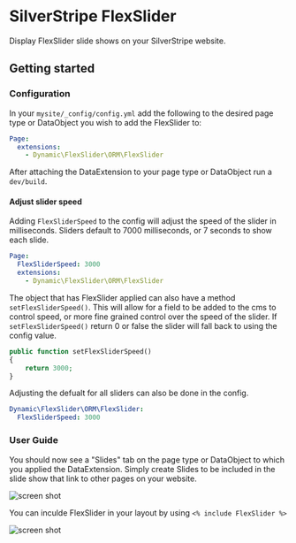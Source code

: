 # SilverStripe FlexSlider

Display FlexSlider slide shows on your SilverStripe website.

## Getting started

### Configuration

In your `mysite/_config/config.yml` add the following to the desired page type or DataObject you wish to add the FlexSlider to:

```yml
Page:
  extensions:
    - Dynamic\FlexSlider\ORM\FlexSlider
```

After attaching the DataExtension to your page type or DataObject run a `dev/build`.

#### Adjust slider speed
Adding `FlexSliderSpeed` to the config will adjust the speed of the slider in milliseconds.
Sliders default to 7000 milliseconds, or 7 seconds to show each slide.

```yml
Page:
  FlexSliderSpeed: 3000
  extensions:
    - Dynamic\FlexSlider\ORM\FlexSlider
```

The object that has FlexSlider applied can also have a method `setFlexSliderSpeed()`. 
This will allow for a field to be added to the cms to control speed, or more fine grained control over the speed of the slider.
If `setFlexSliderSpeed()` return 0 or false the slider will fall back to using the config value.
```php
public function setFlexSliderSpeed()
{
    return 3000;
}
```

Adjusting the defualt for all sliders can also be done in the config.
```yml
Dynamic\FlexSlider\ORM\FlexSlider:
  FlexSliderSpeed: 3000
```

### User Guide

You should now see a "Slides" tab on the page type or DataObject to which you applied the DataExtension. Simply create Slides to be included in the slide show that link to other pages on your website.

![screen shot](../../images/FlexSliderCMS.png)

You can inculde FlexSlider in your layout by using `<% include FlexSlider %>`

![screen shot](../../images/FlexSlider.png)
